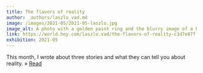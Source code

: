 ```yaml
---
title: The flavors of reality
author: _authors/laszlo_vad.md
image: /images/2021-05/2021-05-laszlo.jpg
image_alt: A photo with a golden paint ring and the blurry image of a human in the background.
link: https://world.hey.com/laszlo.vad/the-flavors-of-reality-c3d7e87f
exhibition: 2021-05
---
```


This month, I wrote about three stories and what they can tell you about reality. » [Read](https://world.hey.com/laszlo.vad/the-flavors-of-reality-c3d7e87f)